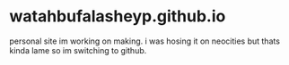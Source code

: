 # watahbufalasheyp.github.io
personal site im working on making. i was hosing it on neocities but thats kinda lame so im switching to github.
